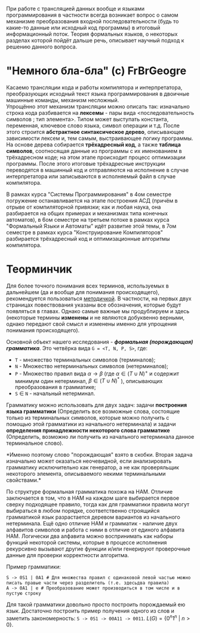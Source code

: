 При работе с трансляцией данных вообще и языками программирования в частности всегда возникает вопрос о самом механизме преобразования входной последовательности (будь то какие-то данные или исходный код программы) в итоговый информационный поток. Теория формальных языков, о некоторых разделах которой пойдёт дальше речь, описывает научный подход к решению данного вопроса.

# "Немного бла-бла" (с) FrBrGeogre

Касаемо трансляции кода и работы компилятора и интерпретатора, преобразующих исходный текст языка программирования в двоичные машинные команды, механизм несложный. \
Упрощённо этот механизм трансляции можно описать так: изначально строка кода разбивается на **лексемы** - пары вида <последовательность символов ; тип элемента>. Типом может выступать константа, переменная, ключевое слово языка, символ операции и т.д. После этого строится **абстрактное синтаксическое дерево**, описывающее зависимости лексем и, тем самым, выстраивающее логику программы. На основе дерева собирается **трёхадресный код**, а также **таблица символов**, соотносящая данные из программы с их именованием в трёхадресном коде; на этом этапе происходит процесс оптимизации программы. После этого итоговые трёхадресные инструкции переводятся в машинный код и отправляются на исполнение в случае интерпретатора или записываются в исполняемый файл в случае компилятора.

В рамках курса "Системы Программирования" в 4ом семестре погружение останавливается на этапе построения АСД (причём в отрыве от компиляторной привязки; как и любая наука, она разбирается на общих примерах и механизмах типа конечных автоматов), в 6ом семестре на третьем потоке в рамках курса "Формальный Языки и Автоматы" идёт развитие этой темы, в 7ом семестре в рамках курса "Конструирование Компиляторов" разбирается трёхадресный код и оптимизационные алгоритмы компилятора.

# Теорминчик

Для более точного понимания всех терминов, используемых в дальнейшем (да и вообще для понимания происходящего), рекомендуется пользоваться [методичкой](https://docs.yandex.ru/docs/view?tm=1729342701&tld=ru&lang=ru&name=3-formalnye_grammatiki_i_jazyki-vmik_mgu-2009.pdf&text=%D0%B2%D0%BE%D0%BB%D0%BA%D0%BE%D0%B2%D0%B0%20%D0%B2%D0%BC%D0%BA%20%D1%84%D0%BE%D1%80%D0%BC%D0%B0%D0%BB%D1%8C%D0%BD%D1%8B%D0%B5%20%D0%B3%D1%80%D0%B0%D0%BC%D0%BC%D0%B0%D1%82%D0%B8%D0%BA%D0%B8&url=https%3A%2F%2Fvmk.ucoz.net%2FFiles%2Fit%2FInformatics%2F3-formalnye_grammatiki_i_jazyki-vmik_mgu-2009.pdf&lr=21735&mime=pdf&l10n=ru&sign=a6213ca3cb10849b89bf96e0572e1a70&keyno=0&nosw=1&serpParams=tm%3D1729342701%26tld%3Dru%26lang%3Dru%26name%3D3-formalnye_grammatiki_i_jazyki-vmik_mgu-2009.pdf%26text%3D%25D0%25B2%25D0%25BE%25D0%25BB%25D0%25BA%25D0%25BE%25D0%25B2%25D0%25B0%2B%25D0%25B2%25D0%25BC%25D0%25BA%2B%25D1%2584%25D0%25BE%25D1%2580%25D0%25BC%25D0%25B0%25D0%25BB%25D1%258C%25D0%25BD%25D1%258B%25D0%25B5%2B%25D0%25B3%25D1%2580%25D0%25B0%25D0%25BC%25D0%25BC%25D0%25B0%25D1%2582%25D0%25B8%25D0%25BA%25D0%25B8%26url%3Dhttps%253A%2F%2Fvmk.ucoz.net%2FFiles%2Fit%2FInformatics%2F3-formalnye_grammatiki_i_jazyki-vmik_mgu-2009.pdf%26lr%3D21735%26mime%3Dpdf%26l10n%3Dru%26sign%3Da6213ca3cb10849b89bf96e0572e1a70%26keyno%3D0%26nosw%3D1&clckid=29be6379). В частности, на первых двух страницах повествования указаны все обозначения, которые будут появляться в главах. Однако самые важные мы продублируем и здесь (некоторые термины **изменены** и не являются добуквенно верными, однако передают свой смысл и изменены именно для упрощения понимания происходящего).

Основной объект нашего исследования - ***формальная (порождающая) грамматика***. Это четвёрка вида `G = <T, N, P, S>`, где:
 + `T` - множество терминальных символов (терминалов);
 + `N` - Множество нетерминальных символов (нетерминалов);
 + `P` - Множество правил вида $\alpha \rightarrow \beta$ (где $\alpha \in (T \cup N)^+$ и содержит минимум один нетерминал, $\beta \in (T \cup N)^*$ ), описывающих преобразования в грамматике;
 + `S` $\in$ `N` - начальный нетерминал.

Грамматику можно использовать для двух задач: задачи **построения языка грамматики** (Определить все возможные слова, состоящие только из терминальных символов, которые можно получить с помощью этой грамматики из начального нетерминала) и задачи **определения принадлежности некоторого слова грамматике** (Определить, возможно ли получить из начального нетерминала данное терминальное слово).

\*Именно поэтому слово "порождающая" взято в скобки. Вторая задача изначально может оказаться неочевидной, если анализировать грамматику исключительно как генератор, а не как проверяльщик некоторого элемента, описываемого некими терминальными свойствами.\*

По структуре формальная грамматика похожа на НАМ. Отличие заключается в том, что в НАМ на каждом шаге выбирается первое сверху подходящее правило, тогда как для грамматики правила могут выбираться в любом порядке, соответственно строящийся грамматикой язык разрастается деревом вариантов из начального нетерминала. Ещё одно отличие НАМ и грамматик - наличие двух алфавитов символов и работа с ними в отличие от единого алфавита НАМ. Логически два алфавита можно воспринимать как наборы функций некоторой системы, которые в процессе исполнения рекурсивно вызывают другие функции и/или генерируют проверочные данные для проверки корректности алгоритма.

Пример грамматики:
```shell
S -> 0S1 | 0A1 # Для множества правил с одинаковой левой частью можно писать правые части через разделитель (т.е. здесьдва правила)
A -> 0A1 | e # Преобразование может производиться в том числе и в пустую строку
```

Для такой грамматики довольно просто построить порождаемый ею язык. Достаточно построить пример получения одного из слов и заметить закономерность: `S -> 0S1 -> 00A11 -> 0011`. $L(G) = \{0^n1^n\ |\ n > 0\}$.